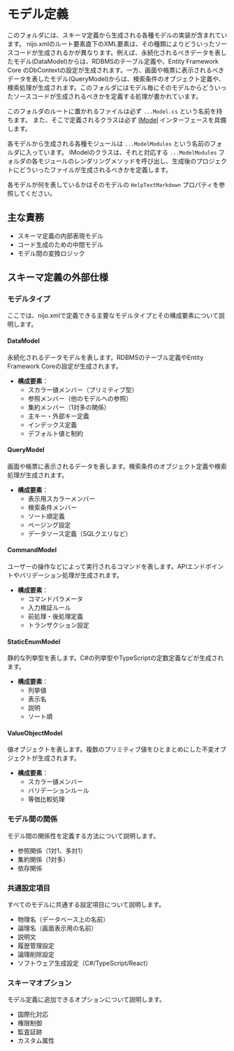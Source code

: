 # モデル定義
このフォルダには、スキーマ定義から生成される各種モデルの実装が含まれています。
nijo.xmlのルート要素直下のXML要素は、その種類によりどういったソースコードが生成されるかが異なります。例えば、永続化されるべきデータを表したモデル(DataModel)からは、RDBMSのテーブル定義や、Entity Framework Core のDbContextの設定が生成されます。一方、画面や帳票に表示されるべきデータを表したモデル(QueryModel)からは、検索条件のオブジェクト定義や、検索処理が生成されます。このフォルダにはモデル毎にそのモデルからどういったソースコードが生成されるべきかを定義する処理が書かれています。

このフォルダのルートに置かれるファイルは必ず `...Model.cs` という名前を持ちます。
また、そこで定義されるクラスは必ず [IModel](../CodeGenerating/IModel.cs) インターフェースを具備します。

各モデルから生成される各種モジュールは `...ModelModules` という名前のフォルダに入っています。
IModelのクラスは、それと対応する `...ModelModules` フォルダの各モジュールのレンダリングメソッドを呼び出し、生成後のプロジェクトにどういったファイルが生成されるべきかを定義します。

各モデルが何を表しているかはそのモデルの `HelpTextMarkdown` プロパティを参照してください。

## 主な責務
- スキーマ定義の内部表現モデル
- コード生成のための中間モデル
- モデル間の変換ロジック

## スキーマ定義の外部仕様

### モデルタイプ
ここでは、nijo.xmlで定義できる主要なモデルタイプとその構成要素について説明します。

#### DataModel
永続化されるデータモデルを表します。RDBMSのテーブル定義やEntity Framework Coreの設定が生成されます。

- **構成要素**：
  - スカラー値メンバー（プリミティブ型）
  - 参照メンバー（他のモデルへの参照）
  - 集約メンバー（1対多の関係）
  - 主キー・外部キー定義
  - インデックス定義
  - デフォルト値と制約

#### QueryModel
画面や帳票に表示されるデータを表します。検索条件のオブジェクト定義や検索処理が生成されます。

- **構成要素**：
  - 表示用スカラーメンバー
  - 検索条件メンバー
  - ソート順定義
  - ページング設定
  - データソース定義（SQLクエリなど）

#### CommandModel
ユーザーの操作などによって実行されるコマンドを表します。APIエンドポイントやバリデーション処理が生成されます。

- **構成要素**：
  - コマンドパラメータ
  - 入力検証ルール
  - 前処理・後処理定義
  - トランザクション設定

#### StaticEnumModel
静的な列挙型を表します。C#の列挙型やTypeScriptの定数定義などが生成されます。

- **構成要素**：
  - 列挙値
  - 表示名
  - 説明
  - ソート順

#### ValueObjectModel
値オブジェクトを表します。複数のプリミティブ値をひとまとめにした不変オブジェクトが生成されます。

- **構成要素**：
  - スカラー値メンバー
  - バリデーションルール
  - 等価比較処理

### モデル間の関係
モデル間の関係性を定義する方法について説明します。

- 参照関係（1対1、多対1）
- 集約関係（1対多）
- 依存関係

### 共通設定項目
すべてのモデルに共通する設定項目について説明します。

- 物理名（データベース上の名前）
- 論理名（画面表示用の名前）
- 説明文
- 履歴管理設定
- 論理削除設定
- ソフトウェア生成設定（C#/TypeScript/React）

### スキーマオプション
モデル定義に追加できるオプションについて説明します。

- 国際化対応
- 権限制御
- 監査証跡
- カスタム属性
